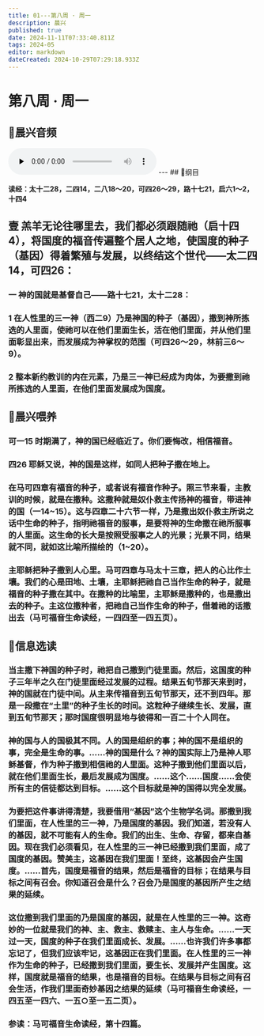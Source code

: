 ```yaml
---
title: 01---第八周 · 周一
description: 晨兴
published: true
date: 2024-11-11T07:33:40.811Z
tags: 2024-05
editor: markdown
dateCreated: 2024-10-29T07:29:18.933Z
---
```


# 第八周 · 周一

## 🎵晨兴音频
<audio id="audio" controls="" preload="none">
      <source id="mp3" src="/2024-05/week8day1.mp3">
</audio>
---
## 📖纲目

**读经：太十二28，二四14，二八18～20，可四26～29，路十七21，启六1～2，十四4**

## 壹   羔羊无论往哪里去，我们都必须跟随祂（启十四4），将国度的福音传遍整个居人之地，使国度的种子（基因）得着繁殖与发展，以终结这个世代——太二四14，可四26：

### 一   神的国就是基督自己——路十七21，太十二28：

### 1   在人性里的三一神（西二9）乃是神国的种子（基因），撒到神所拣选的人里面，使祂可以在他们里面生长，活在他们里面，并从他们里面彰显出来，而发展成为神掌权的范围（可四26～29，林前三6～9）。

### 2   整本新约教训的内在元素，乃是三一神已经成为肉体，为要撒到祂所拣选的人里面，在他们里面发展成为国度。

## 📖晨兴喂养

### 可一15    时期满了，神的国已经临近了。你们要悔改，相信福音。

### 四26    耶稣又说，神的国是这样，如同人把种子撒在地上。

### 在马可四章有福音的种子，或者说有福音作种子。照三节来看，主教训的时候，就是在撒种。这撒种就是奴仆救主传扬神的福音，带进神的国（一14~15）。这与四章二十六节一样，乃是撒出奴仆救主所说之话中生命的种子，指明祂福音的服事，是要将神的生命撒在祂所服事的人里面。这生命的长大是按照受服事之人的光景；光景不同，结果就不同，就如这比喻所描绘的（1~20）。

### 主耶稣把种子撒到人心里。马可四章与马太十三章，把人的心比作土壤。我们的心是田地、土壤，主耶稣把祂自己当作生命的种子，就是福音的种子撒在其中。在撒种的比喻里，主耶稣是撒种的，也是撒出去的种子。主这位撒种者，把祂自己当作生命的种子，借着祂的话撒出去（马可福音生命读经，一四四至一四五页）。

## 📖信息选读

### 当主撒下神国的种子时，祂把自己撒到门徒里面。然后，这国度的种子三年半之久在门徒里面经过发展的过程。结果五旬节那天来到时，神的国就在门徒中间。从主来传福音到五旬节那天，还不到四年。那是一段撒在“土里”的种子生长的时间。这粒种子继续生长、发展，直到五旬节那天；那时国度很明显地与彼得和一百二十个人同在。

### 神的国与人的国极其不同。人的国是组织的事；神的国不是组织的事，完全是生命的事。……神的国是什么？神的国实际上乃是神人耶稣基督，作为种子撒到相信祂的人里面。这种子撒到他们里面以后，就在他们里面生长，最后发展成为国度。……这个……国度……会使所有主的信徒都达到目标。……这个目标就是神的国得以完全发展。

### 为要把这件事讲得清楚，我要借用“基因”这个生物学名词。那撒到我们里面，在人性里的三一神，乃是国度的基因。我们知道，若没有人的基因，就不可能有人的生命。我们的出生、生命、存留，都来自基因。现在我们必须看见，在人性里的三一神已经撒到我们里面，成了国度的基因。赞美主，这基因在我们里面！至终，这基因会产生国度。……首先，国度是福音的结果，然后是福音的目标；在结果与目标之间有召会。你知道召会是什么？召会乃是国度的基因所产生之结果的延续。

### 这位撒到我们里面的乃是国度的基因，就是在人性里的三一神。这奇妙的一位就是我们的神、主、救主、救赎主、主人与生命。……一天过一天，国度的种子在我们里面成长、发展。……也许我们许多事都忘记了，但我们应该牢记，这基因正在我们里面。在人性里的三一神作为生命的种子，已经撒到我们里面，要生长、发展并产生国度。这样，国度就是福音的结果，也是福音的目标。在结果与目标之间有召会生活，作我们里面奇妙基因之结果的延续（马可福音生命读经，一四五至一四六、一五○至一五二页）。

### 参读：马可福音生命读经，第十四篇。

<!-- Google tag (gtag.js) -->

<script async src="https://www.googletagmanager.com/gtag/js?id=G-1P8709Z16T"></script>
<script>
  window.dataLayer = window.dataLayer || [];
  function gtag(){dataLayer.push(arguments);}
  gtag('js', new Date());


  gtag('config', 'G-1P8709Z16T');
</script>